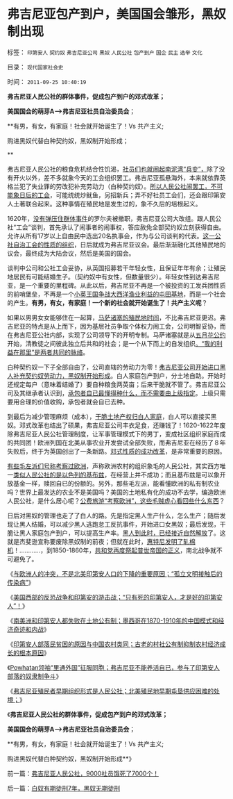 # 弗吉尼亚包产到户，美国国会雏形，黑奴制出现

标签： `印第安人` `契约奴` `弗吉尼亚公司` `黑奴` `人民公社` `包产到户` `国企` `民主` `选举` `文化` 

目录： `现代国家社会史`

时间： `2011-09-25 10:40:19`

**弗吉尼亚人民公社的群体事件，促成包产到户的邓式改革；**

**美国国会的萌芽A——>弗吉尼亚社员自治委员会**；

**有男，有女，有家庭！社会就开始诞生了！Vs 共产主义;

购进黑奴代替白种契约奴，黑奴制开始形成；

**

弗吉尼亚人民公社的粮食危机结合性饥渴，[社员们也就闹起南泥湾“兵变”，](../../../2010/11/6/罗马军团变国企，皇帝上任国资委；南泥湾兵变.md)除了没有开火以外，差不多就象今天的工会组织罢工。弗吉尼亚孤悬海外，本来就依靠英格兰犯了失业罪的劳改犯补充劳动力（白种契约奴）。[所以人民公社闹罢工，不可能象日后的工会](../../../2011/7/5/工业时代残存的小农意识与黑社会很难区分.md)，可能统统炒鱿鱼，另招新兵；弄不好社员工会们，还会跟印第安人土著联合起来。这种事情在殖民地是发生过的，象不久后的培根起义。

1620年，[没有弹压住群体事件](../../../2010/11/22/亚德里亚堡战役是一次“群体事件”.md)的罗尔夫被撤职，弗吉尼亚公司大改组。跟人民公社“工会”谈判，首先承认了闹事者的闹事权，答应赦免全部契约奴立刻获得自由。允许从所有17岁以上自由民中选出20名执事会，作为与公司谈判的代表。[这一公社自治工会的性质的组织](../../../2009/9/5/参考西方成功的经验不要偷换人权概念.md)，日后就成为弗吉尼亚议会。最后渐渐融化其他殖民地的议会，最终成为大陆会议，然后是美国的国会。

谈判中公司和公社工会妥协，从英国招募若干年轻女性，且保证年年有余；让殖民地居民有可能结婚生子。（契约奴中有女性，但数量很少）。年轻女性到达弗吉尼亚，是一个重要的里程碑。从此以后，弗吉尼亚不再是一个被投资的工发兵团性质的前哨堡垒，不再是一个[小英王国争战大西洋渔业利益的屯田基地](../../../2011/8/18/无敌舰队和小英王国的殖民地.md)，而是一个社会的产生。**有男，有女，有家庭！一个新的社会就开始诞生了！共产主义呢**？

如果以男男女女能够住在一起算，[马萨诸塞的殖民地时间](../../../2011/8/16/五月花号登陆点的印第安社会很原始.md)，不比弗吉尼亚更迟。弗吉尼亚的特点是从上而下，因为基层社员争取个体权力闹工会，公司明智妥协，而在弗吉尼亚公社内部，实现了公司领导下的开明专制。马萨诸塞就是从[五月花公约](../../../2010/4/19/《五月花号公约》有什么先决条件.md)开始，清教徒之间彼此独立后共和的社会；是一个从下而上的自发组织[。“我的利益在那里”是两者共同的脉络](../../../2009/9/2/讲民主首先明确自已利益体归属.md)。

白种契约奴一下子全部自由了，公司直辖的劳动力为零！[弗吉尼亚公司开始进口黑人补充契约奴劳动力，黑奴制开始形成](../../../2011/8/11/基督教原罪观对印第安人灾难和奴隶贸易的意识形态化.md)。白人家庭包产到户，分土地自助。开始时还规定每户（意味着结婚了）要自种粮食两英亩；后来干脆就不管了。弗吉尼亚公司及其继承者认识到，[承包者自已最懂得种什么，而不需要由上级指定](../../../2011/5/16/公有制“防民之富甚于防川”.md)。上级只需要用合理的价值收购，承包者就会自已去种。

到最后为减少管理麻烦（成本），[干脆土地产权归白人家庭](../../../2011/4/20/ComosFederal重温费城立宪会议.md)，白人可以直接买黑奴。邓式改革也结出了硕果，弗吉尼亚公司丰衣足食，还赚钱了！1620-1622年废除弗吉尼亚人民公社管理制度，让军事管理模式下的男丁，变成社区组织家庭而成的共同团！欧洲列国在北美从事农业开发尝试全部失败，而弗吉尼亚在经历了８年失败后，终于为英国创出了一条新路。[邓式性质的成功改革](../../../2010/4/24/后工业化时代应该从1933年真正开始.md)，是非常重要的原因。

[有些毛左派们号称考察过欧洲](http://darthvad.blog.163.com/blog/static/53399470201082143559587/)，声称欧洲农村的组织象毛的人民公社，其实西方唯一[类似人民公社的是以色列的基布兹](../../../2009/6/25/社会主义生产实践和马恩主义的社会军事化色彩.md)，在经营上并不成功；而且基布兹是可以象开放基金一样，赎回自已的份额的。另外，那些毛左派，能看懂欧洲的私有制农业吗？世界上最发达的农业不是美国吗？美国的土地私有化的成功不去学，编造欧洲人民公社，是什么居心呢？[公费旅游“考察欧洲”，这些毛贼虚心看回些什么东西](../../../2010/5/13/东西方传统文化垃圾取长补短发挥余热.md)？

日后对黑奴的管理也走了了白人的路。先是指定黑人生产什么，怎么生产；随后发现让黑人结婚，可以减少黑人逃跑怠工反抗事件，开始进口女黑奴；最后发现，干脆让黑人家庭包产到户，可以提高生产率。[黑人到此时，已经接近自然解放](../../../2011/5/7/南北战争的原因不是奴隶制.md)了。这就是杰斐逊宣称要废除黑奴制的前夜；但就在此时，[惠特尼发明了轧棉机](../../../2011/5/24/美国蓄奴与废奴争论中的利益和虚伪.md)！…………，到1850-1860年，[共和党再度祭起普世帝国的正义](../../../2011/9/2/普世帝国的天下主义.md)，南北战争就不可避免了。

《[与欧洲人的冲突，不是北美印第安人口的下降的重要原因；“孤立文明接触后的传染病”](../../../2011/9/24/与欧洲人的冲突，不是印第安人口下降的原因.md)》

《[美国西部的反恐战争和印第安的游击战；“只有死的印第安人，才是好的印第安人”！](../../../2011/9/24/谁欢呼“只有死的印第安人，才是好的印第安人”.md)》

《[南美洲和印第安人都失败在土地公有制；墨西哥在1870-1910年的中国模式和经济奇迹和内战](../../../2011/9/24/南美洲和印第安人的土地公有制；墨西哥“经济奇迹”.md)》

《[印第安人部落民贫困的原因与中国农村类同；古老的村社公有制抑制农村经济成长的根本原因](../../../2011/9/24/印第安人部落民贫困原因与中国农村类同.md)》

《[Powhatan领袖“里通外国”征服同胞；弗吉尼亚不能养活自已，参与了印第安人部落的奴隶制争斗](../../../2011/9/25/印第安人Powatan首领借弗吉尼亚统治同胞.md)》

《[弗吉尼亚殖民者早期组织形式是人民公社；北美殖民地早期屯垦供应困难的处境；](../../../2011/9/25/弗吉尼亚人民公社，9000社员饿死了7000个！.md)》

《**弗吉尼亚人民公社的群体事件，促成包产到户的邓式改革；**

**美国国会的萌芽A——>弗吉尼亚社员自治委员会**；

**有男，有女，有家庭！社会就开始诞生了！Vs 共产主义;

购进黑奴代替白种契约奴，黑奴制开始形成**》



前一篇：[弗吉尼亚人民公社，9000社员饿死了7000个！](../../../2011/9/25/弗吉尼亚人民公社，9000社员饿死了7000个！.md)

后一篇：[白奴有期徒刑7年，黑奴无期徒刑](../../../2011/9/25/白奴有期徒刑7年，黑奴无期徒刑.md)